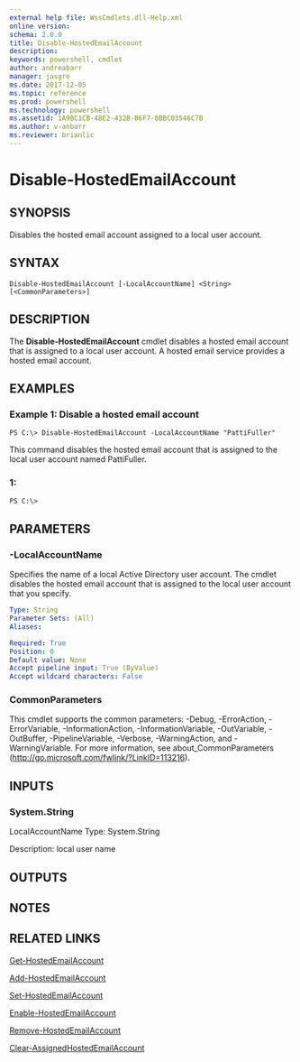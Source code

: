 ```yaml
---
external help file: WssCmdlets.dll-Help.xml
online version: 
schema: 2.0.0
title: Disable-HostedEmailAccount
description: 
keywords: powershell, cmdlet
author: andreabarr
manager: jasgro
ms.date: 2017-12-05
ms.topic: reference
ms.prod: powershell
ms.technology: powershell
ms.assetid: 1A9BC1CB-48E2-432B-B6F7-8BBC03546C7B
ms.author: v-anbarr
ms.reviewer: brianlic
---
```


# Disable-HostedEmailAccount

## SYNOPSIS
Disables the hosted email account assigned to a local user account.

## SYNTAX

```
Disable-HostedEmailAccount [-LocalAccountName] <String> [<CommonParameters>]
```

## DESCRIPTION
The **Disable-HostedEmailAccount** cmdlet disables a hosted email account that is assigned to a local user account.
A hosted email service provides a hosted email account.

## EXAMPLES

### Example 1: Disable a hosted email account
```
PS C:\> Disable-HostedEmailAccount -LocalAccountName "PattiFuller"
```

This command disables the hosted email account that is assigned to the local user account named PattiFuller.

### 1:
```
PS C:\>
```

## PARAMETERS

### -LocalAccountName
Specifies the name of a local Active Directory user account.
The cmdlet disables the hosted email account that is assigned to the local user account that you specify.

```yaml
Type: String
Parameter Sets: (All)
Aliases: 

Required: True
Position: 0
Default value: None
Accept pipeline input: True (ByValue)
Accept wildcard characters: False
```

### CommonParameters
This cmdlet supports the common parameters: -Debug, -ErrorAction, -ErrorVariable, -InformationAction, -InformationVariable, -OutVariable, -OutBuffer, -PipelineVariable, -Verbose, -WarningAction, and -WarningVariable. For more information, see about_CommonParameters (http://go.microsoft.com/fwlink/?LinkID=113216).

## INPUTS

### System.String
LocalAccountName
Type: System.String

Description: local user name

## OUTPUTS

## NOTES

## RELATED LINKS

[Get-HostedEmailAccount](./Get-HostedEmailAccount.md)

[Add-HostedEmailAccount](./Add-HostedEmailAccount.md)

[Set-HostedEmailAccount](./Set-HostedEmailAccount.md)

[Enable-HostedEmailAccount](./Enable-HostedEmailAccount.md)

[Remove-HostedEmailAccount](./Remove-HostedEmailAccount.md)

[Clear-AssignedHostedEmailAccount](./Clear-AssignedHostedEmailAccount.md)

